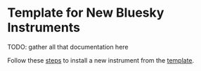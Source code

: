 # Template for New Bluesky Instruments

TODO: gather all that documentation here


Follow these [steps](./_install_new_instrument.md) to install a new instrument
from the [template](https://github.com/BCDA-APS/bluesky_training/tree/main/bluesky/instrument).
